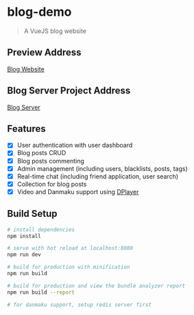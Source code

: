 # blog-demo

> A VueJS blog website

## Preview Address

[Blog Website](https://vincenthao.info)

## Blog Server Project Address

[Blog Server](https://github.com/haovincent2016/Blog-Server)

## Features

- [x] User authentication with user dashboard
- [x] Blog posts CRUD
- [x] Blog posts commenting
- [x] Admin management (including users, blacklists, posts, tags)
- [x] Real-time chat (including friend application, user search)
- [x] Collection for blog posts
- [x] Video and Danmaku support using [DPlayer](https://github.com/MoePlayer/DPlayer)

## Build Setup

``` bash
# install dependencies
npm install

# serve with hot reload at localhost:8080
npm run dev

# build for production with minification
npm run build

# build for production and view the bundle analyzer report
npm run build --report

# for danmaku support, setup redis server first
```

